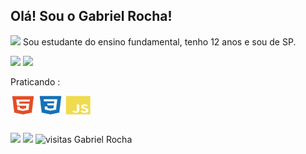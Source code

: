 ## Olá! Sou o Gabriel Rocha!

  <p><img src="https://img.icons8.com/ios-glyphs/20/4a90e2/right3.png"/>  Sou estudante do ensino fundamental, tenho 12 anos e sou de SP. </p>


<div>
  <img height="180em" src="https://github-readme-stats.vercel.app/api?username=gabsrocha&show_icons=true&theme=nightowl&include_all_commits=true&count_private=true"/>
  <img height="180em" src="https://github-readme-stats.vercel.app/api/top-langs/?username=Gabrielrocha&hide=scss&layout=compact&langs+count=16&theme=nightowl"/>
</div>

<div style="display: inline_block">
  <p>Praticando : </p>
  
  <img align="center" alt="icone html" height="30" width="40" src="https://raw.githubusercontent.com/devicons/devicon/master/icons/html5/html5-plain.svg"/>
  <img align="center" alt="icone css3" height="30" width="40" src="https://raw.githubusercontent.com/devicons/devicon/master/icons/css3/css3-plain.svg"/>
  <img align="center" alt="icone javascript" height="30" width="40" src="https://raw.githubusercontent.com/devicons/devicon/master/icons/javascript/javascript-plain.svg"/>

</div>

##

<div>
  <a href="https://www.linkedin.com/in/gabriel-rocha-abb8221bb/" target="_blank"> <img src="https://img.shields.io/badge/-Linkedin-%230077B5?style=for-the-badge&logo=linkedin&logoColor=white"></a>
  <a href="mailto:gabrielfrochaa@gmail.com"><img src="https://img.shields.io/badge/-Gmail-%23333?style=for-the-badge&logo=gmail&logoColor=white" target="_blank"></a> 
  <img height="25" width="130" src="https://komarev.com/ghpvc/?username=gabsrocha&color=green" alt="visitas Gabriel Rocha" /> 

</div>
